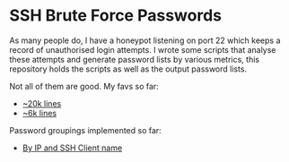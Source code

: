 SSH Brute Force Passwords
=========================

As many people do, I have a honeypot listening on port 22 which keeps a record
of unauthorised login attempts. I wrote some scripts that analyse these attempts
and generate password lists by various metrics, this repository holds the
scripts as well as the output password lists. 

Not all of them are good. My favs so far:

* [~20k lines](passwords/by_ip_and_client/4fd9c95b5289889270725ce9f9e7edbd.txt)
* [~6k lines](passwords/by_ip_and_client/a3c26961ba5d2cb395e56f8f2d190aa1.txt)

Password groupings implemented so far:

* [By IP and SSH Client name](passwords/by_ip_and_client/summary.txt)

